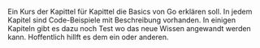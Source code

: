 Ein Kurs der Kapittel für Kapittel die Basics von Go erklären soll.
In jedem Kapitel sind Code-Beispiele mit Beschreibung vorhanden.
In einigen Kapiteln gibt es dazu noch Test wo das neue Wissen angewandt werden kann.
Hoffentlich hillft es dem ein oder anderen.
